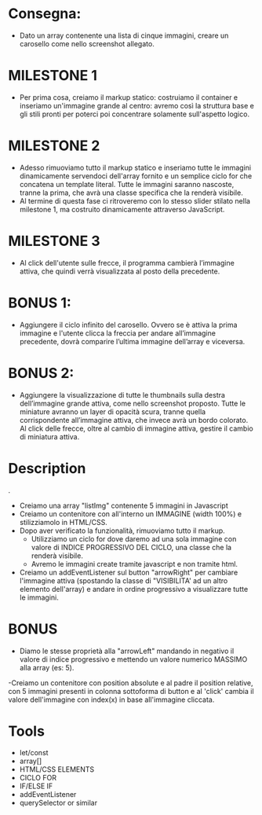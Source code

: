 # Consegna:
- Dato un array contenente una lista di cinque immagini, creare un carosello come nello screenshot allegato.

# MILESTONE 1
- Per prima cosa, creiamo il markup statico: costruiamo il container e inseriamo un'immagine grande al centro: avremo così la struttura base e gli stili pronti per poterci poi concentrare solamente sull'aspetto logico.

# MILESTONE 2
- Adesso rimuoviamo tutto il markup statico e inseriamo tutte le immagini dinamicamente servendoci dell'array fornito e un semplice ciclo for che concatena un template literal. Tutte le immagini saranno nascoste, tranne la prima, che avrà una classe specifica che la renderà visibile. 
- Al termine di questa fase ci ritroveremo con lo stesso slider stilato nella milestone 1, ma costruito dinamicamente attraverso JavaScript.

# MILESTONE 3
- Al click dell'utente sulle frecce, il programma cambierà l’immagine attiva, che quindi verrà visualizzata al posto della precedente.

# BONUS 1:
- Aggiungere il ciclo infinito del carosello. Ovvero se è attiva la prima immagine e l'utente clicca la freccia per andare all’immagine precedente, dovrà comparire l’ultima immagine dell’array e viceversa.

# BONUS 2:
- Aggiungere la visualizzazione di tutte le thumbnails sulla destra dell’immagine grande attiva, come nello screenshot proposto. Tutte le miniature avranno un layer di opacità scura, tranne quella corrispondente all’immagine attiva, che invece avrà un bordo colorato. Al click delle frecce, oltre al cambio di immagine attiva, gestire il cambio di miniatura attiva.


# Description
.
- Creiamo una array "listImg" contenente 5 immagini in Javascript
- Creiamo un contenitore con all'interno un IMMAGINE (width 100%) e stilizziamolo in HTML/CSS.
- Dopo aver verificato la funzionalità, rimuoviamo tutto il markup.
    - Utilizziamo un ciclo for dove daremo ad una sola immagine con valore di INDICE PROGRESSIVO DEL CICLO, una classe che la renderà visibile.
    - Avremo le immagini create tramite javascript e non tramite html.
- Creiamo un addEventListener sul button "arrowRight" per cambiare l'immagine attiva (spostando la classe di "VISIBILITA' ad un altro elemento dell'array) e andare in ordine progressivo a visualizzare tutte le immagini.


# BONUS

- Diamo le stesse proprietà alla "arrowLeft" mandando in negativo il valore di indice progressivo e mettendo un valore numerico MASSIMO alla array (es: 5).

-Creiamo un contenitore con position absolute e al padre il position relative, con 5 immagini presenti in colonna sottoforma di button e al 'click' cambia il valore dell'immagine con index(x) in base all'immagine cliccata.


# Tools
- let/const
- array[]
- HTML/CSS ELEMENTS
- CICLO FOR
- IF/ELSE IF
- addEventListener
- querySelector or similar
